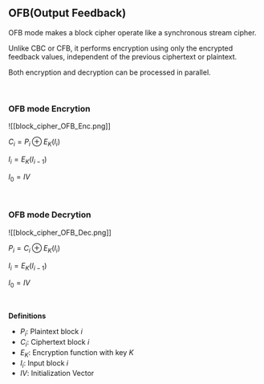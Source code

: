 ## OFB(Output Feedback)

OFB mode makes a block cipher operate like a synchronous stream cipher.

Unlike CBC or CFB, it performs encryption using only the encrypted feedback values, independent of the previous ciphertext or plaintext.

Both encryption and decryption can be processed in parallel.

<br>

### OFB mode Encrytion
![[block_cipher_OFB_Enc.png]]

$C_i = P_i \oplus E_K(I_i)$

$I_i = E_K(I_{i-1})$

$I_0 = IV$

<br>

### OFB mode Decrytion
![[block_cipher_OFB_Dec.png]]

$P_i = C_i \oplus E_K(I_i)$

$I_i = E_K(I_{i-1})$

$I_0 = IV$

<br>

**Definitions**

- $P_i$: Plaintext block $i$
- $C_i$: Ciphertext block $i$
- $E_K$: Encryption function with key $K$
- $I_i$: Input block $i$
- $IV$: Initialization Vector

